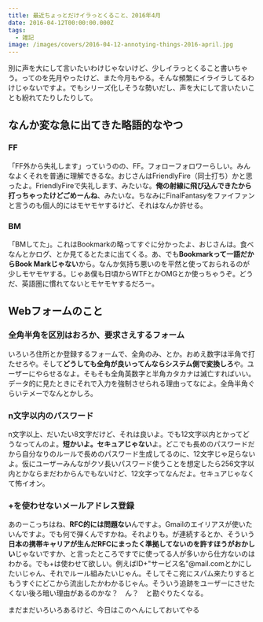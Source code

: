 ```yaml
---
title: 最近ちょっとだけイラっとくること、2016年4月
date: 2016-04-12T00:00:00.000Z
tags:
  - 雑記
image: /images/covers/2016-04-12-annotying-things-2016-april.jpg
---
```

別に声を大にして言いたいわけじゃないけど、少しイラっとくること書いちゃう。ってのを先月やったけど、また今月もやる。そんな頻繁にイライラしてるわけじゃないですよ。でもシリーズ化しそうな勢いだし、声を大にして言いたいことも紛れてたりしたりして。

## なんか変な急に出てきた略語的なやつ
### FF
「FF外から失礼します」っていうのの、FF。フォローフォロワーらしい。みんなよくそれを普通に理解できるな。おじさんはFriendlyFire（同士打ち）かと思ったよ。FriendlyFireで失礼します、みたいな。**俺の射線に飛び込んできたから打っちゃったけどごめーんね**、みたいな。ちなみにFinalFantasyをファイファンと言うのも個人的にはモヤモヤするけど、それはなんか許せる。

### BM
「BMしてた」。これはBookmarkの略ってすぐに分かったよ、おじさんは。食べなんとかログ、とか見てるとたまに出てくる。あ、でも**Bookmarkって一語だからBook Markじゃない**から。なんか気持ち悪いのを平然と使っておられるのが少しモヤモヤする。じゃあ僕も日頃からWTFとかOMGとか使っちゃうぞ。どうだ、英語圏に慣れてないとモヤモヤするだろー。

## Webフォームのこと
### 全角半角を区別はおろか、要求さえするフォーム
いろいろ住所とか登録するフォームで、全角のみ、とか。おめえ数字は半角で打たせろや。そして**どうしても全角が良いってんならシステム側で変換しろ**や。ユーザーにやらせるなよ。そもそも全角英数字と半角カタカナは滅亡すればいい。データ的に見たときにそれで入力を強制させられる理由ってなによ。全角半角ぐらいテメーでなんとかしろ。

### n文字以内のパスワード
n文字以上、だいたい8文字だけど、それは良いよ。でも12文字以内とかってどうなってんのよ。**短かいよ。セキュアじゃない**よ。どこでも長めのパスワードだから自分なりのルールで長めのパスワード生成してるのに、12文字じゃ足らないよ。仮にユーザーみんながクソ長いパスワード使うことを想定したら256文字以内とかならまだわからんでもないけど、12文字ってなんだよ。セキュアじゃなくて怖イオン。

### +を使わせないメールアドレス登録
あのーこっちはね、**RFC的には問題ない**んですよ。Gmailのエイリアスが使いたいんですよ。でも何で弾くんですかね。それよりも。が連続するとか、そういう**日本の携帯キャリアが生んだRFCにまったく準拠してないのを許すほうがおかしい**じゃないですか、と言ったところですでに使ってる人が多いから仕方ないのはわかる。でも+は使わせて欲しい。例えばID+"サービス名"@mail.comとかにしたいじゃん、それでルール組みたいじゃん。そしてそこ宛にスパム来たりするともうすぐにどこから流出したかわかるじゃん。そういう追跡をユーザーにさせたくない後ろ暗い理由があるのかな？　ん？　と勘ぐりたくなる。


まだまだいろいろあるけど、今日はこのへんにしておいてやる
